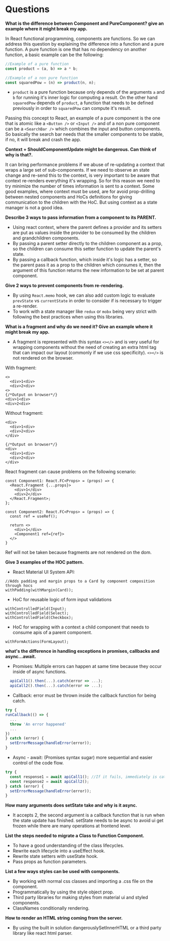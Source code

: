 # Questions

**What is the difference between Component and PureComponent? give an example where it might break my app.**

In React functional programming, components are functions. So we can address this question by explaining the difference into a function and a pure function. A pure function is one that has no dependency on another function, a basic example can be the following:

```typescript
//Example of a pure function
const product = (a, b) => a * b;

//Example of a non pure function
const squaredPow = (n) => product(n, n);
```

- `product` is a pure function because only depends of the arguments `a` and `b` for running it's inner logic for computing a result. On the other hand `squaredPow` depends of `product`, a function that needs to be defined previously in order to `squaredPow` can compute it's result.

Passing this concept to React, an example of a pure component is the one that is atomic like a `<Button />` or `<Input />` and of a non pure component can be a `<SearchBar />` which combines the input and button components. So basically the search bar needs that the smaller components to be stable, if no, it will break and crash the app.

**Context + ShouldComponentUpdate might be dangerous. Can think of why is that?.**

It can bring performance problems if we abuse of re-updating a context that wraps a large set of sub-components. If we need to observe an state change and re-send this to the context, is very important to be aware that context re-renders everything it's wrapping. So for this reason we need to try minimize the number of times information is sent to a context. Some good examples, where context must be used, are for avoid prop-drilling between nested components and HoCs definitions for giving communication to the children with the HoC. But using context as a state manager is not a good idea.

**Describe 3 ways to pass information from a component to its PARENT.**

- Using react context, where the parent defines a provider and its setters are put as values inside the provider to be consumed by the children and grandchildren components.
- By passing a parent setter directly to the children component as a prop, so the children can consume this setter function to update the parent's state.
- By passing a callback function, which inside it's logic has a setter, so the parent pass it as a prop to the children which consumes it, then the argument of this function returns the new information to be set at parent component.

**Give 2 ways to prevent components from re-rendering.**

- By using `React.memo` hook, we can also add custom logic to evaluate `prevState` vs `currentState` in order to consider if is necessary to trigger a re-render.
- To work with a state manager like `redux` or `mobx` being very strict with following the best practices when using this libraries.

**What is a fragment and why do we need it? Give an example where it might break my app.**

- A fragment is represented with this syntax `<></>` and is very useful for wrapping components without the need of creating an extra html tag that can impact our layout (commonly if we use css specificity). `<></>` is not rendered on the browser.

With fragment:

```tsx
<>
  <div>1<div>
  <div>2<div>
<>
{/*Output on browser*/}
<div>1<div>
<div>2<div>

```

Without fragment:

```tsx
<div>
  <div>1<div>
  <div>2<div>
</div>

{/*Output on browser*/}
<div>
  <div>1<div>
  <div>2<div>
</div>
```

React fragment can cause problems on the following scenario:

```tsx
const Component1: React.FC<Props> = (props) => {
  <React.Fragment {...props}>
    <div>1</div>
    <div>2</div>
  </React.Fragment>;
};

const Component2: React.FC<Props> = (props) => {
  const ref = useRef();

  return <>
    <div>1</div>
    <Component1 ref={ref}>
  </>
}
```

Ref will not be taken because fragments are not rendered on the dom.

**Give 3 examples of the HOC pattern.**

- React Material UI System API:

```tsx
//Adds padding and margin props to a Card by component composition through hocs
withPadding(withMargin(Card));
```

- HoC for reusable logic of form input validations

```tsx
withControlledField(Input);
withControlledField(Select);
withControlledField(Checkbox);
```

- HoC for wrapping with a context a child component that needs to consume apis of a parent component.

```tsx
withFormActions(FormLayout);
```

**what's the difference in handling exceptions in promises, callbacks and async...await.**

- Promises: Multiple errors can happen at same time because they occur inside of async functions.

```ts
  apiCall1().then(...).catch(error => ...);
  apiCall2().then(...).catch(error => ...);
```

- Callback: error must be thrown inside the callback function for being catch.

```ts
try {
runCallback(() => {
  ...
  throw 'An error happened'
  ...
})
} catch (error) {
  setErrorMessage(handleError(error));
}
```

- Async - await: (Promises syntax sugar) more sequential and easier control of the code flow.

```ts
try {
  const response1 = await apiCall1(); //If it fails, immediately is catch.
  const response2 = await apiCall2();
} catch (error) {
  setErrorMessage(handleError(error));
}
```

**How many arguments does setState take and why is it async.**

- It accepts 2, the second argument is a callback function that is run when the state update has finished. setState needs to be async to avoid ui get frozen while there are many operations at frontend level.

**List the steps needed to migrate a Class to Function Component.**

- To have a good understanding of the class lifecycles.
- Rewrite each lifecycle into a useEffect hook.
- Rewrite state setters with useState hook.
- Pass props as function parameters.

**List a few ways styles can be used with components.**

- By working with normal css classes and importing a .css file on the component.
- Programmatically by using the style object prop.
- Third party libraries for making styles from material ui and styled components.
- ClassNames conditionally rendering.

**How to render an HTML string coming from the server.**

- By using the built in solution dangerouslySetInnerHTML or a third party library like react html parser.

